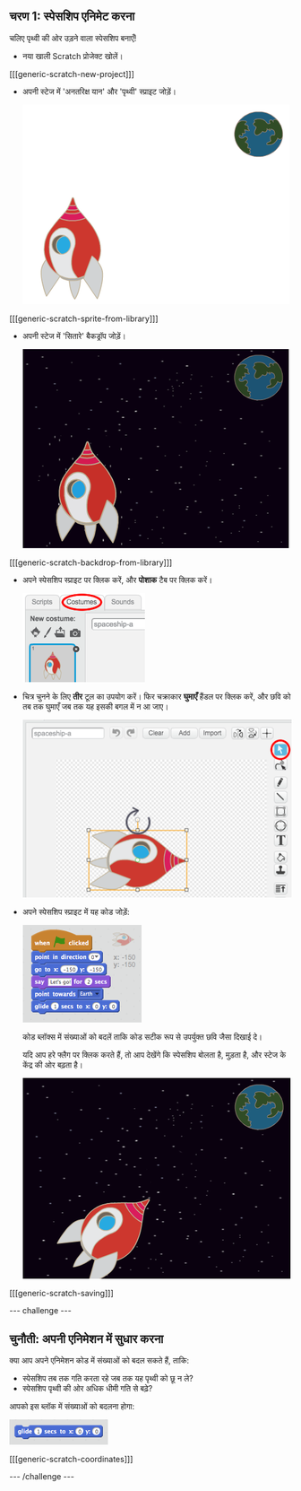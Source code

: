 ## चरण 1: स्पेसशिप एनिमेट करना

चलिए पृथ्वी की ओर उड़ने वाला स्पेसशिप बनाएँ!

+ नया खाली Scratch प्रोजेक्ट खोलें।

[[[generic-scratch-new-project]]]

+ अपनी स्टेज में 'अनतरिक्ष यान' और 'पृथ्वी' स्प्राइट जोड़ें।

    ![Spaceship and Earth sprites](images/space-sprites.png)

[[[generic-scratch-sprite-from-library]]]

+ अपनी स्टेज में 'सितारे' बैकड्रॉप जोड़ें।

    ![A space backdrop](images/space-backdrop.png)

[[[generic-scratch-backdrop-from-library]]]

+ अपने स्पेसशिप स्प्राइट पर क्लिक करें, और **पोशाक** टैब पर क्लिक करें।

	![Sprite costume](images/space-costume.png)

+ चित्र चुनने के लिए **तीर** टूल का उपयोग करें। फिर चक्राकार **घुमाएँ** हैंडल पर क्लिक करें, और छवि को तब तक घुमाएँ जब तक यह इसकी बगल में न आ जाए।

    ![Rotating a costume](images/space-rotate.png)

+ अपने स्पेसशिप स्प्राइट में यह कोड जोड़ें:

    ![Spaceship code](images/space-animate.png)

    कोड ब्लॉक्स में संख्याओं को बदलें ताकि कोड सटीक रूप से उपर्युक्त छवि जैसा दिखाई दे।

    यदि आप हरे फ्लैग पर क्लिक करते हैं, तो आप देखेंगे कि स्पेसशिप बोलता है, मुड़ता है, और स्टेज के केंद्र की ओर बढ़ता है।

    ![Testing a spaceship animation](images/space-animate-stage.png)

[[[generic-scratch-saving]]]

--- challenge ---
## चुनौती: अपनी एनिमेशन में सुधार करना
क्या आप अपने एनिमेशन कोड में संख्याओं को बदल सकते हैं, ताकि:

+ स्पेसशिप तब तक गति करता रहे जब तक यह पृथ्वी को छू न ले?
+ स्पेसशिप पृथ्वी की ओर अधिक धीमी गति से बढ़े?

आपको इस ब्लॉक में संख्याओं को बदलना होगा:

![Glide block](images/space-glide.png)

[[[generic-scratch-coordinates]]]

--- /challenge ---
